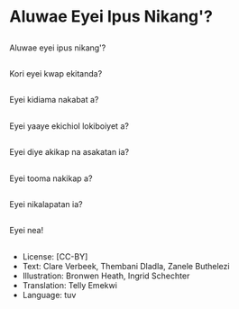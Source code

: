 # Aluwae Eyei Ipus Nikang'?

##
Aluwae eyei ipus nikang'?

##
Kori eyei kwap ekitanda?

##
Eyei kidiama nakabat a?

##
Eyei yaaye ekichiol lokiboiyet a?

##
Eyei diye akikap na asakatan ia?

##
Eyei tooma nakikap a?

##
Eyei nikalapatan ia?

##
Eyei nea!

##
* License: [CC-BY]
* Text: Clare Verbeek, Thembani Dladla, Zanele Buthelezi
* Illustration: Bronwen Heath, Ingrid Schechter
* Translation: Telly Emekwi
* Language: tuv
